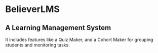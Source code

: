 # BelieverLMS

## A Learning Management System

It includes features like a Quiz Maker, and a Cohort Maker for grouping students and monitoring tasks.
